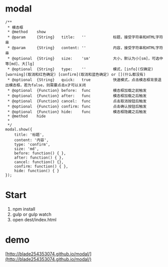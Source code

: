 # modal
```
/**
 * 模态框
 * @method    show
 * @param     {String}   title:   ''            标题，接受字符串和HTML字符串
 * @param     {String}   content: ''            内容，接受字符串和HTML字符串
 * @optional  {String}   size:    'sm'          大小，默认为小[sm]，可选中等[md]、大[lg]
 * @optional  {String}   type:    ''            模式，[info](仅确定) [warning](取消和红色确定) [confirm](取消和蓝色确定) or [](什么都没有)
 * @optional  {String}   quick:   true          快速模式，点击模态框背景退出模态框，若为false，则需要点击x才可以关闭
 * @optional  {Function} before:  func          模态框加载之前触发
 * @optional  {Function} after:   func          模态框加载之后触发
 * @optional  {Function} cancel:  func          点击取消按钮后触发
 * @optional  {Function} confirm: func          点击确认按钮后触发
 * @optional  {Function} hide:    func          模态框隐藏之后触发
 * @method    hide
 *
 */
modal.show({
    title: '标题',
    content: '内容',
    type: 'confirm',
    size: 'md',
    before: function() { },
    after: function() { },
    cancel: function() {},
    confirm: function() { },
    hide: function() { }
});
```
# Start
1. npm install 
2. gulp or gulp watch
3. open dest/index.html
# demo
[http://blade254353074.github.io/modal/](http://blade254353074.github.io/modal/)
